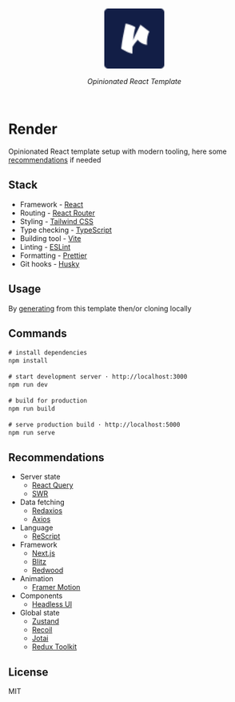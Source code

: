 <br>
<p align="center">
  <a href="https://rendertemplate.vercel.app" target="_blank" rel="noopener noreferrer">
    <img src="./src/assets/icons/logo.svg" alt="Render · Opinionated React Template" width="120"/>
  </a>
</p>
<p align="center"><em>Opinionated React Template</em></p>
<br>

# Render

Opinionated React template setup with modern tooling, here some [recommendations](#recommendations) if needed

## Stack

- Framework - [React](https://reactjs.org)
- Routing - [React Router](https://reactrouter.com/web)
- Styling - [Tailwind CSS](https://tailwindcss.com)
- Type checking - [TypeScript](https://www.typescriptlang.org)
- Building tool - [Vite](https://vitejs.dev)
- Linting - [ESLint](https://eslint.org)
- Formatting - [Prettier](https://prettier.io)
- Git hooks - [Husky](https://typicode.github.io/husky)

## Usage

By [generating](https://github.com/oedotme/render/generate) from this template then/or cloning locally

## Commands

```shell
# install dependencies
npm install

# start development server · http://localhost:3000
npm run dev

# build for production
npm run build

# serve production build · http://localhost:5000
npm run serve
```

## Recommendations

- Server state
  - [React Query](https://react-query.tanstack.com)
  - [SWR](https://swr.vercel.app)
- Data fetching
  - [Redaxios](https://github.com/developit/redaxios)
  - [Axios](https://github.com/axios/axios)
- Language
  - [ReScript](https://rescript-lang.org)
- Framework
  - [Next.js](https://nextjs.org)
  - [Blitz](https://blitzjs.com)
  - [Redwood](https://redwoodjs.com)
- Animation
  - [Framer Motion](https://www.framer.com/motion)
- Components
  - [Headless UI](https://headlessui.dev)
- Global state
  - [Zustand](https://github.com/pmndrs/zustand)
  - [Recoil](https://recoiljs.org)
  - [Jotai](https://github.com/pmndrs/jotai)
  - [Redux Toolkit](https://redux-toolkit.js.org/)

## License

MIT
